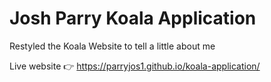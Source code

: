# Josh Parry Koala Application

Restyled the Koala Website to tell a little about me

Live website 👉 https://parryjos1.github.io/koala-application/
